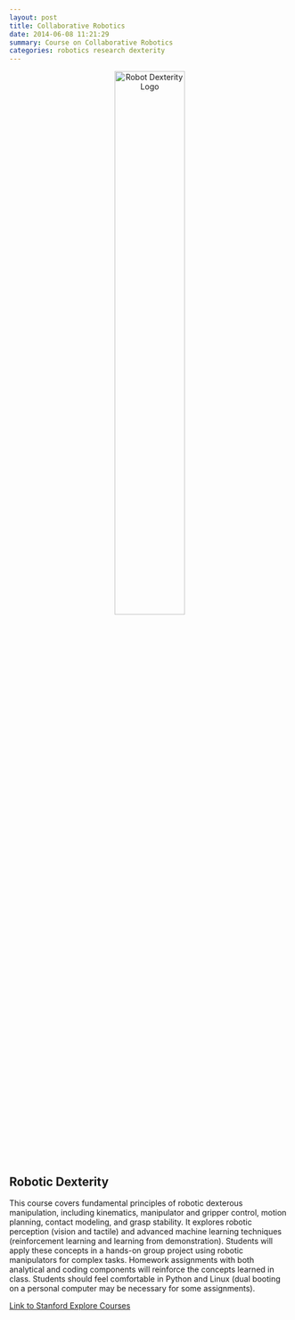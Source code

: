 ```yaml
---
layout: post
title: Collaborative Robotics
date: 2014-06-08 11:21:29
summary: Course on Collaborative Robotics
categories: robotics research dexterity
---
```

<!-- I shouldn't need to do this, but the toggle for website button was not working natively on this page without this script -->
<script>
function toggleVisibility(id) {
    var element = document.getElementById(id);
    if (element.style.display === "none") {
        element.style.display = "block";
    } else {
        element.style.display = "none";
    }
}
</script>

<div style="text-align: center;">
    <img src="{{ site.baseurl }}/images/robotic-dexterity-course.png" alt="Robot Dexterity Logo" style="width: 50%;" />
</div>

## Robotic Dexterity

This course covers fundamental principles of robotic dexterous manipulation, including kinematics, manipulator and gripper control, motion planning, contact modeling, and grasp stability. It explores robotic perception (vision and tactile) and advanced machine learning techniques (reinforcement learning and learning from demonstration). Students will apply these concepts in a hands-on group project using robotic manipulators for complex tasks. Homework assignments with both analytical and coding components will reinforce the concepts learned in class. Students should feel comfortable in Python and Linux (dual booting on a personal computer may be necessary for some assignments).

<a href="https://explorecourses.stanford.edu/search?view=catalog&filter-coursestatus-Active=on&page=0&catalog=&academicYear=&q=me314&collapse=" target="_blank">Link to Stanford Explore Courses</a>

<!-- ### Course Components
TODO -->
<!-- 
<div style="text-align: center;">
    <img src="/courses_media/me326_structure.png" alt="structure of ME326 class" style="max-width: 100%; height: auto; border-radius: 10px; box-shadow: 0 4px 10px rgba(0, 0, 0, 0.1);">
</div>

---

### Winter 2023 Team Websites

<button onclick="toggleVisibility('2023-teams')" style="background-color: #f1f1f1; border: none; padding: 10px 20px; font-size: 16px; cursor: pointer; border-radius: 5px;">Show/Hide Team Websites</button>

<div id="2023-teams" style="display: none; margin-top: 20px;">
  <ul>
    <li><a href="https://sites.google.com/stanford.edu/collaborative-robotics-final/home?authuser=0" target="_blank">Team 1 project website</a></li>
    <li><a href="https://sites.google.com/stanford.edu/me-326-final-project-team-2/home" target="_blank">Team 2 project website</a></li>
    <li><a href="https://sites.google.com/stanford.edu/collaborative-robotics-team3" target="_blank">Team 3 project website</a></li>
    <li><a href="https://sites.google.com/stanford.edu/cs339-2023/home?pli=1&authuser=1" target="_blank">Team 4 project website</a></li>
    <li><a href="https://sites.google.com/stanford.edu/me326-group5/home" target="_blank">Team 5 project website</a></li>
    <li><a href="https://locobotics.weebly.com/" target="_blank">Team 6 project website</a></li>
  </ul>
</div>

### Winter 2024 Team Websites

<button onclick="toggleVisibility('2024-teams')" style="background-color: #f1f1f1; border: none; padding: 10px 20px; font-size: 16px; cursor: pointer; border-radius: 5px;">Show/Hide Team Websites</button>

<div id="2024-teams" style="display: none; margin-top: 20px;">
  <ul>
    <li><a href="https://sites.google.com/view/locobots-me-326" target="_blank">Group - Dylan Asmar, Sidharth Tadeparti, Zhongchun Yu, Sid Potti</a></li>
    <li><a href="https://chuyue5.wixsite.com/team4" target="_blank">Group - Jinxin (Ricardo) Li, Omoruyi Atekha, Michelle Yi, Harrison Guan</a></li>
    <li><a href="https://sites.google.com/stanford.edu/collaborative-robotics-group-3/home" target="_blank">Group - Ian Chang, Yicheng Wang, David Ihim</a></li>
    <li><a href="https://sites.google.com/view/me326finalproject/home?authuser=1&pli=1" target="_blank">Group - Ankush Kundan Dhawan, Aditya Dutt</a></li>
    <li><a href="https://sites.google.com/stanford.edu/me-326-win24-group-2-project/home" target="_blank">Group - Yunxin Fan, Qiyang Hu</a></li>
    <li><a href="https://sites.google.com/stanford.edu/rosnificentroboteers" target="_blank">Group - Sam Morstein, Karina Ting, Joshua Lee</a></li>
    <li><a href="https://sites.google.com/stanford.edu/me326g6/" target="_blank">Group - Avidesh F. Marajh, Ruben Rodriguez Ramirez, Dominic Yamarone</a></li>
  </ul>
</div>

 -->
